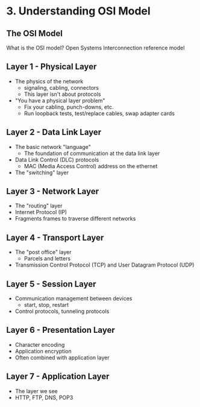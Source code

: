 # 3. Understanding OSI Model

## The OSI Model

What is the OSI model?
Open Systems Interconnection reference model

## Layer 1 - Physical Layer

* The physics of the network
  * signaling, cabling, connectors
  * This layer isn't about protocols
* "You have a physical layer problem"
  * Fix your cabling, punch-downs, etc.
  * Run loopback tests, test/replace cables, swap adapter cards

## Layer 2 - Data Link Layer

* The basic network "language"
  * The foundation of communication at the data link layer
* Data Link Control (DLC) protocols
  * MAC (Media Access Control) address on the ethernet
* The "switching" layer

## Layer 3 - Network Layer

* The "routing" layer
* Internet Protocol (IP)
* Fragments frames to traverse different networks

## Layer 4 - Transport Layer

* The "post office" layer
  * Parcels and letters
* Transmission Control Protocol (TCP) and User Datagram Protocol (UDP)

## Layer 5 - Session Layer

* Communication management between devices
  * start, stop, restart
* Control protocols, tunneling protocols

## Layer 6 - Presentation Layer

* Character encoding
* Application encryption
* Often combined with application layer

## Layer 7 - Application Layer

* The layer we see
* HTTP, FTP, DNS, POP3
